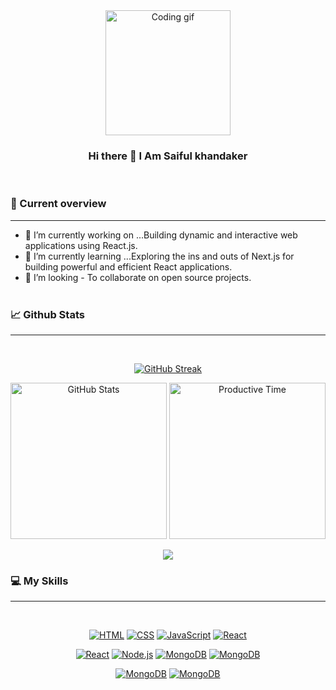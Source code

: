 <div align="center">
  <img src="https://i.ibb.co/QCgFnbQ/68747470733a2f2f6d656469612e67697068792e636f6d2f6d656469612f4d3967624264396e6244724f5475314d71782f67.gif" alt="Coding gif" title="Coding gif" width="200">
</div>
<div align="center">

### Hi there 👋 I Am Saiful khandaker
</div> <br>

### 👀 Current overview
*****
- 🔭 I’m currently working on ...Building dynamic and interactive web applications using React.js.
- 🌱 I’m currently learning ...Exploring the ins and outs of Next.js for building powerful and efficient React applications.
- 👯 I’m looking - To collaborate on open source projects. <br> <br>

### 📈 Github Stats
*****
<br>

<div align="center">

  [![GitHub Streak](https://github-readme-streak-stats.herokuapp.com?user=Saifulkhandaker&theme=dark)](https://git.io/streak-stats)
</div>

<div align="center">

<img src="http://github-profile-summary-cards.vercel.app/api/cards/stats?username=Saifulkhandaker&theme=dark" alt="GitHub Stats" width="250">
<img src="http://github-profile-summary-cards.vercel.app/api/cards/productive-time?username=Saifulkhandaker&theme=dark&utcOffset=8" alt="Productive Time" width="250">

</div>

<div align="center">

![](http://github-profile-summary-cards.vercel.app/api/cards/profile-details?username=Saifulkhandaker&theme=dark)
</div>


### 💻 My Skills
****
<div align="center"> <br>

[![HTML](https://skillicons.dev/icons?i=html)](https://skillicons.dev)
[![CSS](https://skillicons.dev/icons?i=css)](https://skillicons.dev)
[![JavaScript](https://skillicons.dev/icons?i=js)](https://skillicons.dev)
[![React](https://skillicons.dev/icons?i=react)](https://skillicons.dev)
<br>

[![React](https://skillicons.dev/icons?i=expressjs)](https://skillicons.dev)
[![Node.js](https://skillicons.dev/icons?i=mongodb)](https://skillicons.dev)
[![MongoDB](https://skillicons.dev/icons?i=firebase)](https://skillicons.dev)
[![MongoDB](https://skillicons.dev/icons?i=figma)](https://skillicons.dev)
<br>

[![MongoDB](https://skillicons.dev/icons?i=tailwind)](https://skillicons.dev)
[![MongoDB](https://skillicons.dev/icons?i=bootstrap)](https://skillicons.dev)

</div>
